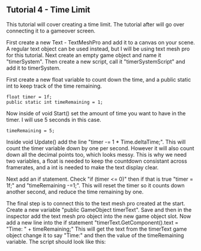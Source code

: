 ## Tutorial 4 - Time Limit

This tutorial will cover creating a time limit. The tutorial after will go over connecting it to a gameover screen.

First create a new Text - TextMeshPro and add it to a canvas on your scene. A regular text object can be used instead, but I will be using text mesh pro for this tutorial. Next create an empty game object and name it "timerSystem". Then create a new script, call it "timerSystemScript" and add it to timerSystem.

First create a new float variable to count down the time, and a public static int to keep track of the time remaining.
```
float timer = 1f;
public static int timeRemaining = 1;
```
Now inside of void Start() set the amount of time you want to have in the timer. I will use 5 seconds in this case.
```
timeRemaining = 5;
```
Inside void Update() add the line "timer -= 1 * Time.deltaTime;". This will count the timer variable down by one per second. However it will also count down all the decimal points too, which looks messy. This is why we need two variables, a float is needed to keep the countdown consistant across framerates, and a int is needed to make the text display clear.

Next add an if statement. Check "if (timer <= 0)" then if that is true "timer = 1f;" and "timeRemaining -=1;". This will reset the timer so it counts down another second, and reduce the time remaining by one.

The final step is to connect this to the text mesh pro created at the start. Create a new variable "public GameObject timerText". Save and then in the inspector add the text mesh pro object into the new game object slot. Now add a new line into the if statement "timerText.GetComponent<TextMeshProUGUI>().text = "Time: " + timeRemaining;" This will get the text from the timerText game object change it to say "Time:" and then the value of the timeRemaining variable. The script should look like this:
```
```
